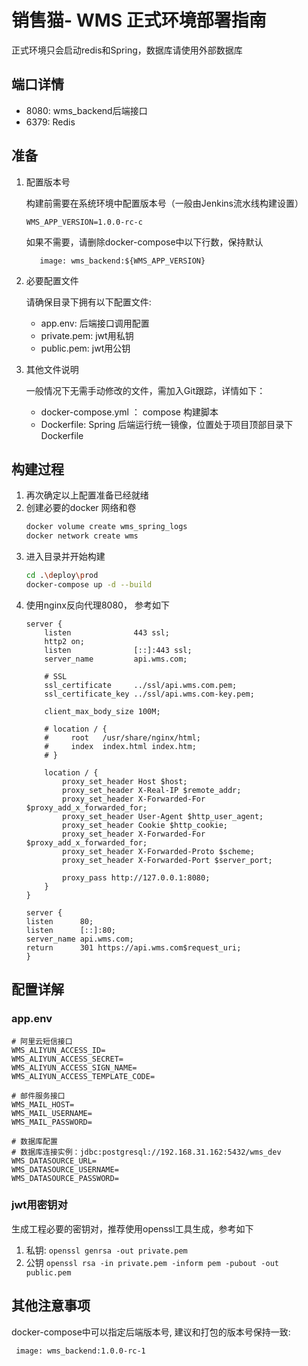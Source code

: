 # 销售猫- WMS 正式环境部署指南

正式环境只会启动redis和Spring，数据库请使用外部数据库

## 端口详情
- 8080: wms_backend后端接口
- 6379: Redis

## 准备
1. 配置版本号
   
   构建前需要在系统环境中配置版本号（一般由Jenkins流水线构建设置）
      ```properties
      WMS_APP_VERSION=1.0.0-rc-c
      ```
   如果不需要，请删除docker-compose中以下行数，保持默认
   ```properties
      image: wms_backend:${WMS_APP_VERSION}
   ```
2. 必要配置文件

   请确保目录下拥有以下配置文件:
   - app.env: 后端接口调用配置
   - private.pem: jwt用私钥
   - public.pem: jwt用公钥
3. 其他文件说明

   一般情况下无需手动修改的文件，需加入Git跟踪，详情如下：
   - docker-compose.yml ： compose 构建脚本
   - Dockerfile: Spring 后端运行统一镜像，位置处于项目顶部目录下Dockerfile

## 构建过程
1. 再次确定以上配置准备已经就绪
2. 创建必要的docker 网络和卷
    ```bash
    docker volume create wms_spring_logs
    docker network create wms
    ```
3. 进入目录并开始构建
    ```bash
    cd .\deploy\prod
    docker-compose up -d --build 
    ```
4. 使用nginx反向代理8080， 参考如下
   ``` properties
   server {
       listen              443 ssl;
       http2 on;
       listen              [::]:443 ssl;
       server_name         api.wms.com;
   
       # SSL
       ssl_certificate     ../ssl/api.wms.com.pem;
       ssl_certificate_key ../ssl/api.wms.com-key.pem;
   
       client_max_body_size 100M;
   
       # location / {
       #     root   /usr/share/nginx/html;
       #     index  index.html index.htm;
       # }
   
       location / {
           proxy_set_header Host $host;
           proxy_set_header X-Real-IP $remote_addr;
           proxy_set_header X-Forwarded-For $proxy_add_x_forwarded_for;
           proxy_set_header User-Agent $http_user_agent;
           proxy_set_header Cookie $http_cookie;
           proxy_set_header X-Forwarded-For $proxy_add_x_forwarded_for;
           proxy_set_header X-Forwarded-Proto $scheme;
           proxy_set_header X-Forwarded-Port $server_port;
   
           proxy_pass http://127.0.0.1:8080;
       }
   }
   
   server {
   listen      80;
   listen      [::]:80;
   server_name api.wms.com;
   return      301 https://api.wms.com$request_uri;
   }

   ```

## 配置详解
###  app.env
   ``` properties
   # 阿里云短信接口
   WMS_ALIYUN_ACCESS_ID=
   WMS_ALIYUN_ACCESS_SECRET=
   WMS_ALIYUN_ACCESS_SIGN_NAME=
   WMS_ALIYUN_ACCESS_TEMPLATE_CODE=
   
   # 邮件服务接口
   WMS_MAIL_HOST=
   WMS_MAIL_USERNAME=
   WMS_MAIL_PASSWORD=
   
   # 数据库配置
   # 数据库连接实例：jdbc:postgresql://192.168.31.162:5432/wms_dev
   WMS_DATASOURCE_URL=
   WMS_DATASOURCE_USERNAME=
   WMS_DATASOURCE_PASSWORD=
   ```


### jwt用密钥对
生成工程必要的密钥对，推荐使用openssl工具生成，参考如下
1. 私钥: `openssl genrsa -out private.pem`
2. 公钥 `openssl rsa -in private.pem -inform pem -pubout -out public.pem`

## 其他注意事项
docker-compose中可以指定后端版本号, 建议和打包的版本号保持一致:
   ```properties
    image: wms_backend:1.0.0-rc-1
   ```

